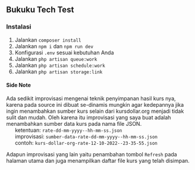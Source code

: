 
## Bukuku Tech Test

### Instalasi
1. Jalankan `composer install`
2. Jalankan `npm i` dan `npm run dev`
3. Konfigurasi `.env` sesuai kebutuhan Anda
4. Jalankan `php artisan queue:work`
5. Jalankan `php artisan schedule:work`
6. Jalankan `php artisan storage:link`

#### Side Note
Ada sedikit improvisasi mengenai teknik penyimpanan hasil kurs nya, karena pada source ini dibuat se-dinamis mungkin agar kedepannya jika ingin menambahkan sumber kurs selain dari kursdollar.org menjadi tidak sulit dan mudah. Oleh karena itu improvisasi yang saya buat adalah menambahkan sumber data kurs pada nama file JSON.  
&nbsp;&nbsp;&nbsp;&nbsp;&nbsp;&nbsp;ketentuan: `rate-dd-mm-yyyy--hh-mm-ss.json`  
&nbsp;&nbsp;&nbsp;&nbsp;&nbsp;&nbsp;improvisasi: `sumber-data-rate-dd-mm-yyyy--hh-mm-ss.json`  
&nbsp;&nbsp;&nbsp;&nbsp;&nbsp;&nbsp;contoh: `kurs-dollar-org-rate-12-10-2022--23-35-55.json`

Adapun improvisasi yang lain yaitu penambahan tombol `Refresh` pada halaman utama dan juga menampilkan daftar file kurs yang telah disimpan.
